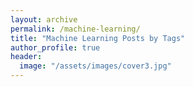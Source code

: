 ```yaml
---
layout: archive
permalink: /machine-learning/
title: "Machine Learning Posts by Tags"
author_profile: true
header:
  image: "/assets/images/cover3.jpg"
---
```


